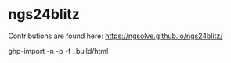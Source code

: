 # ngs24blitz

Contributions are found here:
https://ngsolve.github.io/ngs24blitz/

ghp-import -n -p -f _build/html

